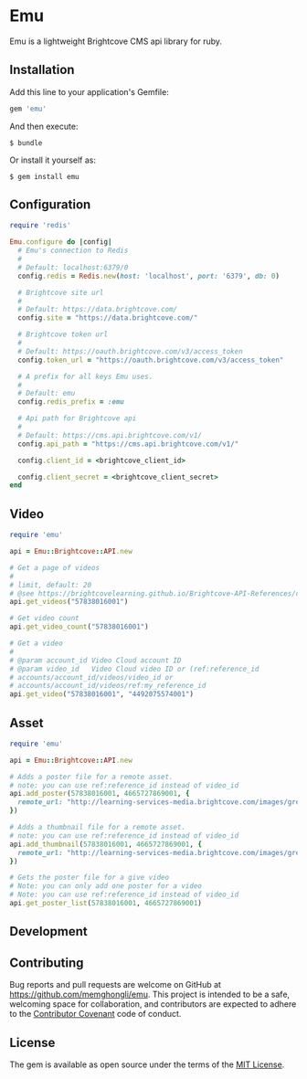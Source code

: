 # Emu

Emu is a lightweight Brightcove CMS api library for ruby.

## Installation

Add this line to your application's Gemfile:

```ruby
gem 'emu'
```

And then execute:

    $ bundle

Or install it yourself as:

    $ gem install emu

## Configuration

```ruby
require 'redis'

Emu.configure do |config|
  # Emu's connection to Redis
  #
  # Default: localhost:6379/0
  config.redis = Redis.new(host: 'localhost', port: '6379', db: 0)

  # Brightcove site url
  #
  # Default: https://data.brightcove.com/
  config.site = "https://data.brightcove.com/"

  # Brightcove token url
  #
  # Default: https://oauth.brightcove.com/v3/access_token
  config.token_url = "https://oauth.brightcove.com/v3/access_token"

  # A prefix for all keys Emu uses.
  #
  # Default: emu
  config.redis_prefix = :emu

  # Api path for Brightcove api
  #
  # Default: https://cms.api.brightcove.com/v1/
  config.api_path = "https://cms.api.brightcove.com/v1/"

  config.client_id = <brightcove_client_id>

  config.client_secret = <brightcove_client_secret>
end
```
## Video
```ruby
require 'emu'

api = Emu::Brightcove::API.new

# Get a page of videos
#
# limit, default: 20
# @see https://brightcovelearning.github.io/Brightcove-API-References/cms-api/v1/doc/index.html#api-videoGroup-Get_Videos
api.get_videos("57838016001")

# Get video count
api.get_video_count("57838016001")

# Get a video
#
# @param account_id Video Cloud account ID
# @param video_id   Video Cloud video ID or (ref:reference_id
# accounts/account_id/videos/video_id or
# accounts/account_id/videos/ref:my_reference_id
api.get_video("57838016001", "4492075574001")
```

## Asset
```ruby
require 'emu'

api = Emu::Brightcove::API.new

# Adds a poster file for a remote asset.
# note: you can use ref:reference_id instead of video_id
api.add_poster(57838016001, 4665727869001, {
  remote_url: "http://learning-services-media.brightcove.com/images/great-blue-heron-poster.png"
})

# Adds a thumbnail file for a remote asset.
# note: you can use ref:reference_id instead of video_id
api.add_thumbnail(57838016001, 4665727869001, {
  remote_url: "http://learning-services-media.brightcove.com/images/great-blue-heron-thumbnail.png"
})

# Gets the poster file for a give video
# Note: you can only add one poster for a video
# Note: you can use ref:reference_id instead of video_id
api.get_poster_list(57838016001, 4665727869001)
```
## Development


## Contributing

Bug reports and pull requests are welcome on GitHub at https://github.com/memghongli/emu. This project is intended to be a safe, welcoming space for collaboration, and contributors are expected to adhere to the [Contributor Covenant](http://contributor-covenant.org) code of conduct.


## License

The gem is available as open source under the terms of the [MIT License](http://opensource.org/licenses/MIT).

